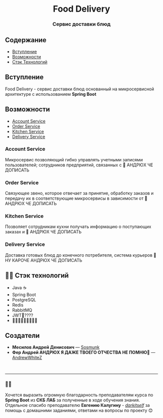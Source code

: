 <h1 align="center">Food Delivery</h1>

### <div align="center"> Сервис доставки блюд</div>


## Содержание
- [Вступление](#Вступление)
- [Возможности](#Возможности)
- [Стэк Технологий](#-стэк-технологий)


## Вступление
Food Delivery - сервис доставки блюд основанный на микросервисной архитектуре с использованием <b>Spring Boot</b>

## Возможности
- [Account Service](#account-service)
- [Order Service](#order-service)
- [Kitchen Service](#kitchen-service)
- [Delivery Service](#delivery-service)

### Account Service
Микросервис позволяющий гибко управлять учетными записями пользователей; сотрудников предприятий, связанных с 🔴 АНДРЮХ ЧЕ ДОПИСАТЬ

### Order Service
Связующее звено, которое отвечает за
принятие, обработку заказов и передачу их в соответствующие микросервисы в зависимости от 🔴 АНДРЮХ ЧЕ ДОПИСАТЬ

### Kitchen Service
Позволяет сотрудникам кухни получать информацию о поступающих заказах и 🔴 АНДРЮХ ЧЕ ДОПИСАТЬ

### Delivery Service
Доставка готовых блюд до конечного потребителя, система курьеров 🔴 НУ КАРОЧЕ АНДРЮХ ЧЕ ДОПИСАТЬ


## 👨‍💻 Стэк технологий
- Java ☕
- Spring Boot 
- PostgreSQL 
- Redis 
- RabbitMQ 
- JWT🔴????
- 🔴🔴🔴🔴🔴🔴🔴🔴🔴


## Создатели
- <b>Месилов Андрей Денисович</b> — [Sosmunk](https://github.com/Sosmunk)
- <b>Фер Андрей АНДРЮХ Я ДАЖЕ ТВОЕГО ОТЧЕСТВА НЕ ПОМНЮ🔴</b> — [AndrewWhiteZ](https://github.com/AndrewWhiteZ)

<br>

---

### 💚🧡
Хочется выразить огромную благодарность преподавателям курса по <b>Spring Boot</b> из <b>СКБ ЛАБ</b>
за полученные в ходе обучения знания.</br>
Отдельное спасибо преподавателю <b>Евгению Калугину</b> - <i>[darkitself](https://github.com/darkitself)</i>
за помощь с домашними заданиями, ответами на вопросы по проекту 😊
